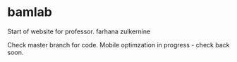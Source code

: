 # bamlab

Start of website for professor. farhana zulkernine

Check master branch for code. Mobile optimzation in progress - check back soon.
